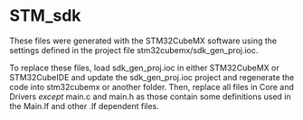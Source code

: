 # STM_sdk
These files were generated with the STM32CubeMX software using the settings defined in the project file stm32cubemx/sdk_gen_proj.ioc.

To replace these files, load sdk_gen_proj.ioc in either STM32CubeMX or STM32CubeIDE and update the sdk_gen_proj.ioc project and regenerate the code into stm32cubemx or another folder. Then, replace all files in Core and Drivers *except* main.c and main.h as those contain some definitions used in the Main.lf and other .lf dependent files.
